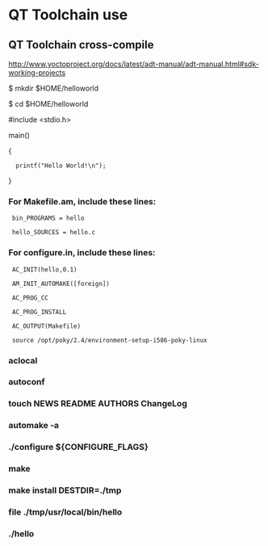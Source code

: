 # QT Toolchain use

## QT Toolchain cross-compile

http://www.yoctoproject.org/docs/latest/adt-manual/adt-manual.html#sdk-working-projects

$ mkdir $HOME/helloworld

$ cd $HOME/helloworld

#include <stdio.h>

main()

   {
   
      printf("Hello World!\n");
      
   }
   
### For Makefile.am, include these lines:

     bin_PROGRAMS = hello
     
     hello_SOURCES = hello.c

### For configure.in, include these lines:

     AC_INIT(hello,0.1)
     
     AM_INIT_AUTOMAKE([foreign])
     
     AC_PROG_CC
     
     AC_PROG_INSTALL
     
     AC_OUTPUT(Makefile)
     
     source /opt/poky/2.4/environment-setup-i586-poky-linux
     
 ### aclocal
 ### autoconf
 ### touch NEWS README AUTHORS ChangeLog
 ### automake -a
 ### ./configure ${CONFIGURE_FLAGS}
 ### make
 ### make install DESTDIR=./tmp
 ### file ./tmp/usr/local/bin/hello
 ### ./hello
 
